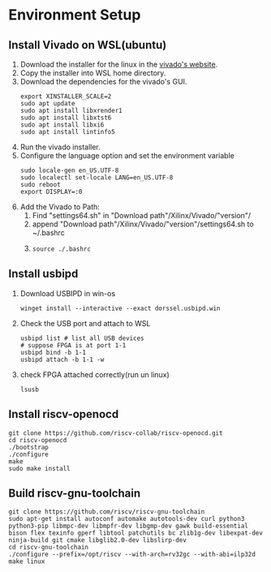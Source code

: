 # Environment Setup
## Install Vivado on WSL(ubuntu)
1. Download the installer for the linux in the [vivado's website](xilinx.com/support/downloads.html).
2. Copy the installer into WSL home directory.
3. Download the dependencies for the vivado's GUI.
    ``` 
    export XINSTALLER_SCALE=2
    sudo apt update
    sudo apt install libxrender1
    sudo apt install libxtst6
    sudo apt install libxi6
    sudo apt install lintinfo5
    ```
4. Run the vivado installer.
5. Configure the language option and set the environment variable
    ```
    sudo locale-gen en_US.UTF-8
    sudo localectl set-locale LANG=en_US.UTF-8
    sudo reboot
    export DISPLAY=:0
    ```
6. Add the Vivado to Path:<br>
    1. Find "settings64.sh" in "Download path"/Xilinx/Vivado/"version"/
    2. append "Download path"/Xilinx/Vivado/"version"/settings64.sh to ~/.bashrc
    3. 
        ```
        source ./.bashrc
        ```

## Install usbipd 
1. Download USBIPD in win-os
    ```
    winget install --interactive --exact dorssel.usbipd.win
    ```
2. Check the USB port and attach to WSL
    ```
    usbipd list # list all USB devices
    # suppose FPGA is at port 1-1
    usbipd bind -b 1-1
    usbipd attach -b 1-1 -w
    ```
3. check FPGA attached correctly(run un linux)
    ```
    lsusb
    ```
## Install riscv-openocd
    git clone https://github.com/riscv-collab/riscv-openocd.git
    cd riscv-openocd
    ./bootstrap
    ./configure
    make
    sudo make install
## Build riscv-gnu-toolchain
    git clone https://github.com/riscv/riscv-gnu-toolchain
    sudo apt-get install autoconf automake autotools-dev curl python3 python3-pip libmpc-dev libmpfr-dev libgmp-dev gawk build-essential bison flex texinfo gperf libtool patchutils bc zlib1g-dev libexpat-dev ninja-build git cmake libglib2.0-dev libslirp-dev
    cd riscv-gnu-toolchain
    ./configure --prefix=/opt/riscv --with-arch=rv32gc --with-abi=ilp32d
    make linux
